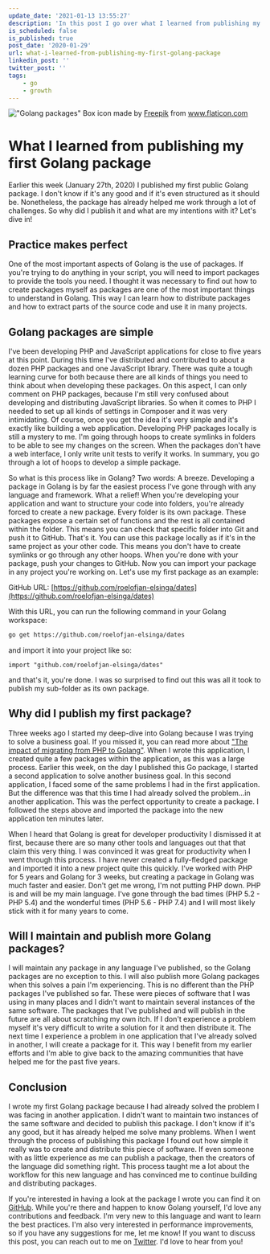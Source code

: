 ```yaml
---
update_date: '2021-01-13 13:55:27'
description: 'In this post I go over what I learned from publishing my first Golang package. I tell you about why I did this and what my workflow was to achieve this goal.'
is_scheduled: false
is_published: true
post_date: '2020-01-29'
url: what-i-learned-from-publishing-my-first-golang-package
linkedin_post: ''
twitter_post: ''
tags:
    - go
    - growth
---
```

!["Golang packages"](/images/articles/golang-packages.jpg)
<span class="caption">Box icon made by <a href="https://www.flaticon.com/authors/freepik" title="Freepik">Freepik</a> from <a href="https://www.flaticon.com/" title="Flaticon">www.flaticon.com</a></span>
# What I learned from publishing my first Golang package
Earlier this week (January 27th, 2020) I published my first public Golang package. I don't know if it's any good and if it's even structured as it should be. Nonetheless, the package has already helped me work through a lot of challenges. So why did I publish it and what are my intentions with it? Let's dive in!

## Practice makes perfect
One of the most important aspects of Golang is the use of packages. If you're trying to do anything in your script, you will need to import packages to provide the tools you need. I thought it was necessary to find out how to create packages myself as packages are one of the most important things to understand in Golang. This way I can learn how to distribute packages and how to extract parts of the source code and use it in many projects. 

## Golang packages are simple
I've been developing PHP and JavaScript applications for close to five years at this point. During this time I've distributed and contributed to about a dozen PHP packages and one JavaScript library. There was quite a tough learning curve for both because there are all kinds of things you need to think about when developing these packages. On this aspect, I can only comment on PHP packages, because I'm still very confused about developing and distributing JavaScript libraries. So when it comes to PHP I needed to set up all kinds of settings in Composer and it was very intimidating. Of course, once you get the idea it's very simple and it's exactly like building a web application. Developing PHP packages locally is still a mystery to me. I'm going through hoops to create symlinks in folders to be able to see my changes on the screen. When the packages don't have a web interface, I only write unit tests to verify it works. In summary, you go through a lot of hoops to develop a simple package.

So what is this process like in Golang? Two words: A breeze. Developing a package in Golang is by far the easiest process I've gone through with any language and framework. What a relief! When you're developing your application and want to structure your code into folders, you're already forced to create a new package. Every folder is its own package. These packages expose a certain set of functions and the rest is all contained within the folder. This means you can check that specific folder into Git and push it to GitHub. That's it. You can use this package locally as if it's in the same project as your other code. This means you don't have to create symlinks or go through any other hoops. When you're done with your package, push your changes to GitHub. Now you can import your package in any project you're working on. Let's use my first package as an example:

GitHub URL: [https://github.com/roelofjan-elsinga/dates](https://github.com/roelofjan-elsinga/dates)

With this URL, you can run the following command in your Golang workspace:

```bash
go get https://github.com/roelofjan-elsinga/dates
```

and import it into your project like so:

```golang
import "github.com/roelofjan-elsinga/dates"
```

and that's it, you're done. I was so surprised to find out this was all it took to publish my sub-folder as its own package. 

## Why did I publish my first package?
Three weeks ago I started my deep-dive into Golang because I was trying to solve a business goal. If you missed it, you can read more about ["The impact of migrating from PHP to Golang"](https://roelofjanelsinga.com/articles/the-impact-of-migrating-from-php-to-golang). When I wrote this application, I created quite a few packages within the application, as this was a large process. Earlier this week, on the day I published this Go package, I started a second application to solve another business goal. In this second application, I faced some of the same problems I had in the first application. But the difference was that this time I had already solved the problem...in another application. This was the perfect opportunity to create a package. I followed the steps above and imported the package into the new application ten minutes later. 

When I heard that Golang is great for developer productivity I dismissed it at first, because there are so many other tools and languages out that that claim this very thing. I was convinced it was great for productivity when I went through this process. I have never created a fully-fledged package and imported it into a new project quite this quickly. I've worked with PHP for 5 years and Golang for 3 weeks, but creating a package in Golang was much faster and easier. Don't get me wrong, I'm not putting PHP down. PHP is and will be my main language. I've gone through the bad times (PHP 5.2 - PHP 5.4) and the wonderful times (PHP 5.6 - PHP 7.4) and I will most likely stick with it for many years to come.

## Will I maintain and publish more Golang packages?
I will maintain any package in any language I've published, so the Golang packages are no exception to this. I will also publish more Golang packages when this solves a pain I'm experiencing. This is no different than the PHP packages I've published so far. These were pieces of software that I was using in many places and I didn't want to maintain several instances of the same software. The packages that I've published and will publish in the future are all about scratching my own itch. If I don't experience a problem myself it's very difficult to write a solution for it and then distribute it. The next time I experience a problem in one application that I've already solved in another, I will create a package for it. This way I benefit from my earlier efforts and I'm able to give back to the amazing communities that have helped me for the past five years. 

## Conclusion
I wrote my first Golang package because I had already solved the problem I was facing in another application. I didn't want to maintain two instances of the same software and decided to publish this package. I don't know if it's any good, but it has already helped me solve many problems. When I went through the process of publishing this package I found out how simple it really was to create and distribute this piece of software. If even someone with as little experience as me can publish a package, then the creators of the language did something right. This process taught me a lot about the workflow for this new language and has convinced me to continue building and distributing packages. 

If you're interested in having a look at the package I wrote you can find it on [GitHub](https://github.com/roelofjan-elsinga/dates). While you're there and happen to know Golang yourself, I'd love any contributions and feedback. I'm very new to this language and want to learn the best practices. I'm also very interested in performance improvements, so if you have any suggestions for me, let me know! If you want to discuss this post, you can reach out to me on [Twitter](https://twitter.com/RJElsinga). I'd love to hear from you!